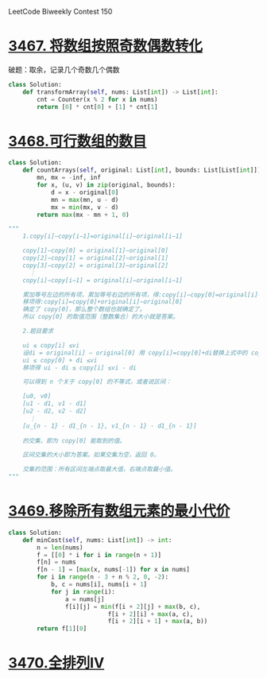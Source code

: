 LeetCode Biweekly Contest 150

# [3467. 将数组按照奇数偶数转化](https://leetcode.cn/problems/transform-array-by-parity/description/)

破题：取余，记录几个奇数几个偶数

```python
class Solution:
    def transformArray(self, nums: List[int]) -> List[int]:
        cnt = Counter(x % 2 for x in nums)
        return [0] * cnt[0] + [1] * cnt[1]
```

# [3468.可行数组的数目](https://leetcode.cn/problems/find-the-number-of-copy-arrays/description/)

```python
class Solution:
    def countArrays(self, original: List[int], bounds: List[List[int]]) -> int:
        mn, mx = -inf, inf
        for x, (u, v) in zip(original, bounds):
            d = x - original[0]
            mn = max(mn, u - d)
            mx = min(mx, v - d)
        return max(mx - mn + 1, 0)

"""
    1.copy[i]−copy[i−1]=original[i]−original[i−1]

    copy[1]−copy[0] = original[1]−original[0]
    copy[2]−copy[1] = original[2]−original[1]
    copy[3]−copy[2] = original[3]−original[2]
      ⋮
    copy[i]−copy[i−1] = original[i]−original[i−1] 

    累加等号左边的所有项，累加等号右边的所有项，得:copy[i]−copy[0]=original[i]−original[0]
    移项得:copy[i]=copy[0]+original[i]−original[0]
    确定了 copy[0]，那么整个数组也就确定了。
    所以 copy[0] 的取值范围（整数集合）的大小就是答案。

    2.题目要求

    ui ≤ copy[i] ≤vi
    ​设di = original[i] − original[0] 用 copy[i]=copy[0]+di替换上式中的 copy[i]，得
    ui ≤ copy[0] + di ≤vi
    ​移项得 ui - di ≤ copy[i] ≤vi - di

    可以得到 n 个关于 copy[0] 的不等式，或者说区间：

    [u0, v0]
    [u1 - d1, v1 - d1]
    [u2 - d2, v2 - d2]
      ⋮
    [u_{n - 1} - d1_{n - 1}, v1_{n - 1} - d1_{n - 1}]
    
    的交集，即为 copy[0] 能取到的值。

    区间交集的大小即为答案。如果交集为空，返回 0。

    交集的范围：所有区间左端点取最大值，右端点取最小值。
"""
```


# [3469.移除所有数组元素的最小代价](https://leetcode.cn/problems/find-minimum-cost-to-remove-array-elements/description/)


```python
class Solution:
    def minCost(self, nums: List[int]) -> int:
        n = len(nums)
        f = [[0] * i for i in range(n + 1)]
        f[n] = nums
        f[n - 1] = [max(x, nums[-1]) for x in nums]
        for i in range(n - 3 + n % 2, 0, -2):
            b, c = nums[i], nums[i + 1]
            for j in range(i):
                a = nums[j]
                f[i][j] = min(f[i + 2][j] + max(b, c),
                            f[i + 2][i] + max(a, c),
                            f[i + 2][i + 1] + max(a, b))
        return f[1][0]
```

# [3470.全排列Ⅳ](https://leetcode.cn/problems/permutations-iv/description/)
